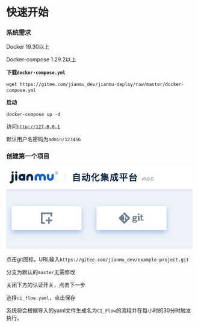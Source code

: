 # 快速开始

### 系统需求

Docker 19.30以上

Docker-compose 1.29.2以上

**下载`docker-compose.yml`**

```
wget https://gitee.com/jianmu_dev/jianmu-deploy/raw/master/docker-compose.yml
```
**启动**

```
docker-compose up -d
```

访问[`http://127.0.0.1`](http://127.0.0.1)

默认用户名密码为`admin/123456`

### 创建第一个项目

![create_porject](./images/create_project.png)

点击git图标，URL输入`https://gitee.com/jianmu_dev/example-project.git`

分支为默认的`master`无需修改

关闭下方的认证开关，点击下一步

选择`ci_flow.yaml`，点击保存

系统将会根据导入的yaml文件生成名为`CI_Flow`的流程并在每小时的30分时触发执行。
